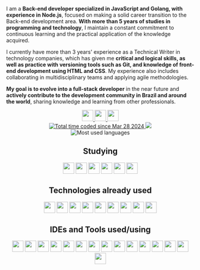 I am a **Back-end developer specialized in JavaScript and Golang, with experience in Node.js**, focused on making a solid career transition to the Back-end development area. **With more than 5 years of studies in programming and technology**, I maintain a constant commitment to continuous learning and the practical application of the knowledge acquired.

I currently have more than 3 years' experience as a Technical Writer in technology companies, which has given me **critical and logical skills, as well as practice with versioning tools such as Git, and knowledge of front-end development using HTML and CSS**. My experience also includes collaborating in multidisciplinary teams and applying agile methodologies.

**My goal is to evolve into a full-stack developer** in the near future and **actively contribute to the development community in Brazil and around the world**, sharing knowledge and learning from other professionals.

<div align="center">
  <a href="https://www.linkedin.com/in/michelle-sanseverino/" target="_blank">
    <img height="30" src="https://img.shields.io/badge/LinkedIn-%23333?style=for-the-badge&logo=linkedin&logoColor=white" />
  </a>
  <a href="mailto:mello.de.michelle@gmail.com">
    <img height="30" src="https://img.shields.io/badge/-Gmail-%23333?style=for-the-badge&logo=gmail&logoColor=white" />
  </a>
  <a href="https://dev.to/michellesanseverino">
    <img height="30" src="https://img.shields.io/badge/-Dev.to-%23333?style=for-the-badge&logo=devdotto&logoColor=white" />
  </a>
</div>

<div align="center">
  <a href="https://wakatime.com/@018e864b-c555-4395-be78-3f9a65937485">
    <img src="https://wakatime.com/badge/user/018e864b-c555-4395-be78-3f9a65937485.svg" alt="Total time coded since Mar 28 2024" />
  </a>
  <a href="https://github.com/michellesanseverino?tab=followers">
    <img src="https://img.shields.io/github/followers/michellesanseverino?logo=github&style=plastic" />
  </a>
</div>

<div align="center">
  <img src="https://github-readme-stats.vercel.app/api/top-langs/?username=michellesanseverino&layout=compact" alt="Most used languages" />
</div>

<div align="center">
  <h2>Studying</h2>
  <img  width="30px" height="30px" src="https://cdn.jsdelivr.net/gh/devicons/devicon@latest/icons/go/go-original.svg" />
  <img  width="30px" height="30px" src="https://cdn.jsdelivr.net/gh/devicons/devicon@latest/icons/javascript/javascript-original.svg" />
  <img  width="30px" height="30px" src="https://cdn.jsdelivr.net/gh/devicons/devicon@latest/icons/nodejs/nodejs-original.svg" />
  <img  width="30px" height="30px" src="https://cdn.jsdelivr.net/gh/devicons/devicon@latest/icons/jest/jest-plain.svg" />
  <img  width="30px" height="30px" src="https://cdn.jsdelivr.net/gh/devicons/devicon@latest/icons/mongodb/mongodb-original.svg" />
  <img  width="30px" height="30px" src="https://cdn.jsdelivr.net/gh/devicons/devicon@latest/icons/googlecloud/googlecloud-original.svg" />
</div>

<div align="center">
  <h2>Technologies already used</h2>
  <img  width="30px" height="30px" src="https://cdn.jsdelivr.net/gh/devicons/devicon@latest/icons/java/java-original.svg" />
  <img  width="30px" height="30px" src="https://cdn.jsdelivr.net/gh/devicons/devicon@latest/icons/markdown/markdown-original.svg" />
  <img  width="30px" height="30px" src="https://cdn.jsdelivr.net/gh/devicons/devicon@latest/icons/html5/html5-original.svg" />
  <img width="30px" height="30px" src="https://cdn.jsdelivr.net/gh/devicons/devicon@latest/icons/css3/css3-original.svg" />    
  <img width="30px" height="30px" src="https://cdn.jsdelivr.net/gh/devicons/devicon@latest/icons/express/express-original.svg" />
  <img  width="30px" height="30px" src="https://cdn.jsdelivr.net/gh/devicons/devicon@latest/icons/npm/npm-original-wordmark.svg" />
  <img  width="30px" height="30px" src="https://cdn.jsdelivr.net/gh/devicons/devicon@latest/icons/yarn/yarn-original.svg" />
  <img  width="30px" height="30px" src="https://cdn.jsdelivr.net/gh/devicons/devicon@latest/icons/typescript/typescript-original.svg" />
  <img  width="30px" height="30px" src="https://cdn.jsdelivr.net/gh/devicons/devicon@latest/icons/yaml/yaml-original.svg" />
</div>  


<div align="center">
  <h2>IDEs and Tools used/using</h2>
  <img  width="30px" height="30px" src="https://cdn.jsdelivr.net/gh/devicons/devicon@latest/icons/eclipse/eclipse-original-wordmark.svg" />
  <img  width="30px" height="30px" src="https://cdn.jsdelivr.net/gh/devicons/devicon@latest/icons/jetbrains/jetbrains-original.svg" />
  <img  width="30px" height="30px" src="https://cdn.jsdelivr.net/gh/devicons/devicon@latest/icons/neovim/neovim-original.svg" />
  <img  width="30px" height="30px" src="https://cdn.jsdelivr.net/gh/devicons/devicon@latest/icons/vscode/vscode-original.svg" />
  <img width="30px" height="30px" src="https://cdn.jsdelivr.net/gh/devicons/devicon@latest/icons/bash/bash-original.svg"/>
  <img width="30px" height="30px" src="https://cdn.jsdelivr.net/gh/devicons/devicon@latest/icons/figma/figma-original.svg" />
  <img  width="30px" height="30px" src="https://cdn.jsdelivr.net/gh/devicons/devicon@latest/icons/git/git-original.svg" />
  <img  width="30px" height="30px" src="https://cdn.jsdelivr.net/gh/devicons/devicon@latest/icons/github/github-original.svg" />
  <img  width="30px" height="30px" src="https://cdn.jsdelivr.net/gh/devicons/devicon@latest/icons/githubcodespaces/githubcodespaces-original.svg" />
  <img  width="30px" height="30px" src="https://cdn.jsdelivr.net/gh/devicons/devicon@latest/icons/gitlab/gitlab-original.svg" />
  <img  width="30px" height="30px" src="https://cdn.jsdelivr.net/gh/devicons/devicon@latest/icons/jira/jira-original.svg" /> 
  <img  width="30px" height="30px" src="https://cdn.jsdelivr.net/gh/devicons/devicon@latest/icons/ohmyzsh/ohmyzsh-original.svg" />
  <img  width="30px" height="30px" src="https://cdn.jsdelivr.net/gh/devicons/devicon@latest/icons/notion/notion-original.svg" />
  <img  width="30px" height="30px" src="https://cdn.jsdelivr.net/gh/devicons/devicon@latest/icons/postman/postman-original.svg" />
  <img  width="30px" height="30px" src="https://cdn.jsdelivr.net/gh/devicons/devicon@latest/icons/wordpress/wordpress-plain.svg" />
</div>
